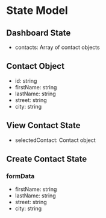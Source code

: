 # State Model

## Dashboard State

- contacts: Array of contact objects

## Contact Object

- id: string
- firstName: string
- lastName: string
- street: string
- city: string

## View Contact State

- selectedContact: Contact object

## Create Contact State

### formData

- firstName: string
- lastName: string
- street: string
- city: string
